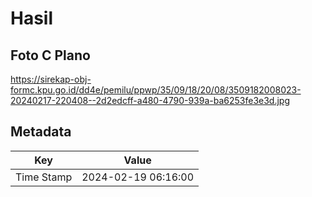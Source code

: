 # Hasil

## Foto C Plano

https://sirekap-obj-formc.kpu.go.id/dd4e/pemilu/ppwp/35/09/18/20/08/3509182008023-20240217-220408--2d2edcff-a480-4790-939a-ba6253fe3e3d.jpg


## Metadata

| Key        | Value               |
| ---------- | ------------------- |
| Time Stamp | 2024-02-19 06:16:00 |



